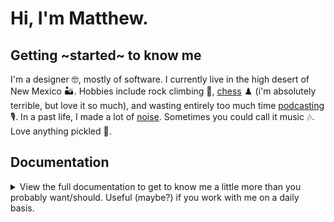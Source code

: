 # Hi, I'm Matthew.

## Getting ~started~ to know me
I'm a designer 🤓, mostly of software. I currently live in the high desert of New Mexico 🏜. Hobbies include rock climbing 🧗, [chess](https://lichess.org/@/matthewferry) ♟️ (i'm absolutely terrible, but love it so much), and wasting entirely too much time [podcasting](https://so-so-cool.simplecast.com) 🎙️. In a past life, I made a lot of [noise](https://matthewferry.bandcamp.com). Sometimes you could call it music 🎶. Love anything pickled 🥒.

## Documentation

<details>
<summary>
View the full documentation to get to know me a little more than you probably want/should. Useful (maybe?) if you work with me on a daily basis.
</summary>

### The good and the bad

My **superpower** 🦸 is [Complexity Busting](https://superpowers.sypartners.com/cards/complexity-busting). I am drawn towards intellectual curiousity, pushing on assumptions, digging into big questions, and finding patterns/gaps. I love painting in broad strokes, finding meaning and signal amid noise, and am a convergent/analytical thinker. I'm generally a quick learner and adapter. I'm neurodivergent, finding hyper-focus (flow) easily when I enjoy a task and am a big procrastinator. This means I don't mind operating under time crunches and  usually need time constraints or deadlines as a forcing function.

My **weaknesses** 🦹 are in divergent and generative thinking. I have a tendency to operate on instinct and form opinions quickly. I'm impatient when things feel clear, but can be overwhelmed/paralyzed/stuck when I don't know the answer. While a quick learner, I am slow to proficiency and can get frustrated with plateaus. And because I'm neurodivergent, I can hyper-focus (get lost in flow) on the wrong things (or at the wrong time) and am a big procrastinator. This means I am often forgetful and late while anxious about being both (not one of those enviable people who are just late and enjoy taking their time or are happy to let details fall through the cracks).

### Motivators

- **I need to `make` and generate output regularly**. But, I can sometimes struggle to get things over the line when working completely alone. And because I prefer being in a band than performing a solo anyway, I work best in a team setting. I pair well with people who are playfully output-driven, high-energy, and care a lot about quality and details. They counterbalance my analytical and introspective side.
- **I need recognition and praise**. I will be embarrassed and uncomfortable with it, but I also need it to stay motivated.
- **I need to strive for self-sufficiency**. This may seem to be in conflict with the first bullet point, but I like to be able to do things for myself when I can and not rely on others. In team situations, I like to be helpful outside my core responsibility when I can. At the same time, I need clarity on what I am responsible for so I know what is expected of me. 
- **I need substantial alone-time**. I'm an introvert, so I need space and time to recharge, do deep work, form thoughts, and create expressively without an audience. Filling my calendar with meetings will drain me and diminish my ability to output and be a useful person.
- **I need multiple outlets for creativity at a time**. This helps me lean into my ADHD instead of fighting it, but I am also prone to over-committing.
- **I need to be able to be silly, and to have time for play**. Being able to be silly or goofy with others helps me feel connected, engaged, and often inspires. Having time for unbounded play helps me feel energized.
- **I need very clear work/life boundaries**. I love working, but if I'm not careful, I can easily let myself be consumed by it. I have a family and hobbies I enjoy and need my time with them to be time with them. With my ADHD brain, I can be easily distracted and fall into work rabbit holes. To mitigate this, I don't allow notifications, and I'm strict about screen times and when and where I can access my work computers.

### How I work

#### Asynchronous vs synchronous work

I’m a **night owl** 🌜🦉 and prefer quiet spaces for deep work. Because most of the world operates 9-5 and I struggle with being useful during the morning and early afternoons, I prefer asynchronous communication when possible so I can organize my schedule around the best times to do get things done. I love synchronous communication, but at work I prefer it for social connection, pairing/collaborating, and for when a meandering, back-and-forth conversation is necessary (e.g. I'm stuck and need to talk my way through a problem).


#### Introversion vs Extroversion: where I fall on the scale

```
→← ░░█░░░░░░░░░░░░░░░░░░░░░░░░░░ ←→
```

#### Favorite parts of [the design process]((https://en.wikipedia.org/wiki/Double_Diamond_(design_process_model)))

```
..........░.............░..........
........░░░░░.........░░░░█........
......░░░░░░░░█.....░░░░░░███......
....░░░░░░░░░░███.██░░░░░░█████....
......░░░░░░░░█.....░░░░░░███......
........░░░░░.........░░░░█........
..........░.............░..........
```

#### Personality

I love **personality quizzes** probably a little too much. They never paint a completely accurate picture of course and are mostly unscientific, but I just enjoy them and find they're useful as a starting point for self-reflection as well as forming empathy and getting to know what motivates others. So here are some of mine:

- [My sun, moon and rising](https://www.costarastrology.com/matthewferry): Capricorn, Aquarius, Leo
- [Enneagram](https://en.wikipedia.org/wiki/Enneagram_of_Personality): 5, a Thinker
- [DISC](https://en.wikipedia.org/wiki/DISC_assessment): Sc, a Planner
- [16 Personality Type](https://en.wikipedia.org/wiki/Myers–Briggs_Type_Indicator): INFJ
- [Creative Type](https://mycreativetype.com/): The Thinker

</details>




